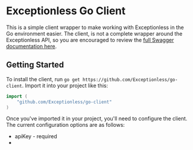 # Exceptionless Go Client

This is a simple client wrapper to make working with Exceptionless in the Go environment easier. The client, is not a complete wrapper around the Exceptionless API, so you are encouraged to review the [full Swagger documentation here](https://api.exceptionless.io/docs/index.html). 

## Getting Started 

To install the client, run `go get https://github.com/Exceptionless/go-client`. Import it into your project like this: 

```go
import (
	"github.com/Exceptionless/go-client"
)
```

Once you've imported it in your project, you'll need to configure the client. The current configuration options are as follows: 

* apiKey - required
* 